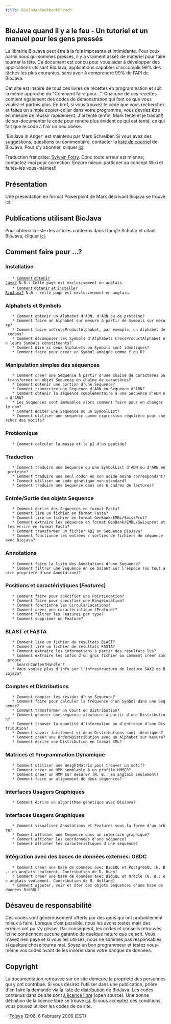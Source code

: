 ```yaml
---
title: BioJava:CookbookFrench
---
```


BioJava quand il y a le feu - Un tutoriel et un manuel pour les gens pressés
----------------------------------------------------------------------------

La librairie BioJava peut être à la fois imposante et intimidante. Pour
ceux parmi nous qui sommes pressés, il y a vraiment assez de matériel
pour faire tourner la tête. Ce document est conçu pour vous aider à
développer des applications utilisant BioJava, applications capables
d'accomplir 99% des tâches les plus courantes, sans avoir à comprendre
99% de l'API de BioJava.

Cet site est inspiré de tous ces livres de recettes en programmation et
suit la même approche du "Comment faire pour...". Chacune de ces
recettes contient également des codes de démonstration qui font ce que
vous voulez et parfois plus. En bref, si vous trouvez le code que vous
recherchez et faites un simple copier-coller dans votre programme, vous
devriez être en mesure de réussir rapidement. J'ai tenté (enfin, Mark
tente et je traduit!) de sur-documenter le code pour rendre plus évident
ce qui est tenté, ce qui fait que le code à l'air un peu obèse.

'BioJava in Anger' est maintenu par Mark Schreiber. Si vous avez des
suggestions, questions ou commentaire, contacter la [liste de
courriel](mailto://biojava-l@biojava.org) de BioJava. Pour s'y abonner,
cliquer [ici](http://www.biojava.org/mailman/listinfo/biojava-l).

Traduction française: [Sylvain
Foisy](mailto://sylvain.foisyCHEZbioneq.qc.ca). Donc toute erreur est
mienne; contactez-moi pour correction. Encore mieux: particper au
concept Wiki et faites-les vous-mêmes!!

Présentation
------------

Une présentation en format Powerpoint de Mark décrivant Biojava se
trouve ici.

Publications utilisant BioJava
------------------------------

Pour obtenir la liste des articles contenus dans Google Scholar et
citant BioJava, cliquer
[ici](http://scholar.google.com/scholar?q=biojava&ie=UTF-8&oe=UTF-8&hl=en).

Comment faire pour ...?
-----------------------

### Installation

`   * `[`Comment` `obtenir`
`Java?`](http://java.sun.com/downloads)` N.B.: Cette page est exclusivement en anglais.`  
`   * `[`Comment` `obtenir` `et` `installer`
`BioJava?`](http://biojava.open-bio.org/wiki/BioJava:GetStarted)` N.B.: cette page est exclusivement en anglais.`

### Alphabets et Symbols

`   * Comment obtenir un Alphabet d'ADN, d'ARN ou de protéine?`  
`   * Comment faire un Alphabet sur mesure à partir de Symbols sur mesure?`  
`   * Comment faire unCrossProductAlphabet, par exemple, un Alphabet de codons?`  
`   * Comment décomposer les Symbols d'Alphabets CrossProductAlphabet en leurs Symbols constituants?`  
`   * Comment dire si deux Alphabets ou Symbols sont identiques?`  
`   * Comment faire pour créer un Symbol ambigüe comme Y ou R?`

### Manipulation simples des séquences

`   * Comment créer une Sequence à partir d'une chaîne de caractères ou transformer un objet Sequence en chaîne de caractères?`  
`   * Comment obtenir une portion d'une Sequence?`  
`   * Comment transcrire une Sequence d'ADN en Sequence d'ARN?`  
`   * Comment obtenir la séquence complémentaire à une Sequence d'ADN ou d'ARN?`  
`   * Les Sequences sont immuables alors comment faire pour en changer le nom?`  
`   * Comment éditer une Sequence ou un SymbolList?`  
`   * Comment utiliser une sequence comme expression régulière pour chercher des motifs?`

### Protéomique

`   * Comment calculer la masse et le pI d'un peptide?`

### Traduction

`   * Comment traduire une Sequence ou une SymbolList d'ADN ou d'ARN en proteine?`  
`   * Comment traduire une seul codon en son acide aminé correspondant?`  
`   * Comment utiliser un code génétique non-standard?`  
`   * Comment traduire une Sequence dans ses 6 cadres de lectures?`

### Entrée/Sortie des objets Sequence

`   * Comment écrire des Sequences en format Fasta?`  
`   * Comment lire un fichier en format Fasta?`  
`   * Comment lire un fichier en format GenBank/EMBL/SwissProt?`  
`   * Comment extraire les séquence en format GenBank/EMBL/Swissprot et les écrire en format Fasta?`  
`   * Comment transformer un fichier ABI en Sequence BioJava?`  
`   * Comment fonctionne les entrées / sorties de fichiers de séquence avec Biojava?`

### Annotations

`   * Comment faire la liste des Annotations d'une Sequence?`  
`   * Comment filtrer une Sequence en se basant sur l'espèce (ou tout autre propriété d'une Annotation)?`

### Positions et caractéristiques (*Features*)

`   * Comment faire pour spécifier une PointLocation?`  
`   * Comment faire pour spécifier une RangeLocation?`  
`   * Comment fonctionne les CircularLocations?`  
`   * Comment créer une caractéristique (Feature)?`  
`   * Comment filtrer les Features par type?`  
`   * Comment supprimer un Feature?`

### BLAST et FASTA

`   * Comment lire un fichier de résultats BLAST?`  
`   * Comment lire un fichier de résultats FASTA?`  
`   * Comment extraire les informations à partir des résultats lus?`  
`   * Comment extraire les infos d'un gros fichier ou comment créer son propre`  
`     SearchContentHandler?`  
`   * Vous voulez plus d'info sur l'infrastructure de lecture SAX2 de Biojava?`

### Comptes et Distributions

`   * Comment compter les résidus d'une Sequence?`  
`   * Comment faire pour calculer la fréquence d'un Symbol dans une Sequence?`  
`   * Comment transformer un Count en Distribution?`  
`   * Comment générer une séquence aléatoire à partir d'une Distribution?`  
`   * Comment trouver la quantité d'information ou d'entropie d'une Distribution?`  
`   * Comment savoir facilement si deux Distributions sont identiques?`  
`   * Comment créer une OrderNDistribution avec un Alphabet sur mesure?`  
`   * Comment écrire une Distribution en format XML?`

### Matrices et Programmation Dynamique

`   * Comment utiliser une WeightMatrix pour trouver un motif?`  
`   * Comment créer un HMM semblable à un profile HMMER?`  
`   * Comment créer un HMM sur mesure? (N. B.: en anglais seulement)`  
`   * Comment faire un alignement de deux séquences?`

### Interfaces Usagers Graphiques

`   * Comment écrire un algorithme génétique avec BioJava?`

### Interfaces Usagers Graphiques

`   * Comment visualiser Annotations et Features sous la forme d'un arbre?`  
`   * Comment afficher une Sequence dans un interface graphique?`  
`   * Comment afficher les coordonnées d'une séquence?`  
`   * Comment afficher les caractéristiques d'une séquence?`

### Intégration avec des bases de données externes: OBDC

`   * Comment créer une base de données avec BioSQL et PostgreSQL (N. B.: en anglais seulement. Contribution de D. Huen)`  
`   * Comment créer une base de données avec BioSQL et Oracle (N. B.: en anglais seulement. Contribution de R. Holland)`  
`   * Comment ajouter, voir et ôter des objets Séquences d'une base de données BioSQL?`

Désaveu de responsabilité
-------------------------

Ces codes sont généreusement offerts par des gens qui ont probablement
mieux à faire. Lorsque c'est possible, nous les avons testés mais des
erreurs ont pu s'y glisser. Par conséquent, les codes et conseils
retrouvés ici ne contiennent aucune garantie de quelque nature que ce
soit. Vous n'avez rien payé et si vous les utilisez, nous ne sommes pas
responsables si quelque chose tourne mal. Soyez un bon programmeur et
testez vous-même vos codes avant de les insérer dans votre banque de
données.

Copyright
---------

La documentation retrouvée sur ce site demeure la propriété des
personnes qui y ont contribué. Si vous désirez l'utiliser dans une
publication, prière d'en faire la demande via la [liste de
distribution](mailto://biojava-l@biojava.org) de BioJava. Les codes
contenus dans ce site sont [à licence
libre](http://fr.wikipedia.org/wiki/Open_Source) (open source). Une
bonne définition de la licence libre se trouve
[ici](http://www.opensource.org/docs/definition_plain.php). Si vous
acceptez ces conditions, vous pouvez utiliser les codes de ce site.

--[Foisys](User:Foisys "wikilink") 12:06, 6 February 2006 (EST)
